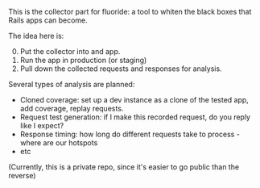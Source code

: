 This is the collector part for fluoride: a tool to whiten the black boxes that Rails apps can become.

The idea here is:

0. Put the collector into and app.
0. Run the app in production (or staging)
0. Pull down the collected requests and responses for analysis.

Several types of analysis are planned:

* Cloned coverage: set up a dev instance as a clone of the tested app, add coverage, replay requests.
* Request test generation: if I make this recorded request, do you reply like I expect?
* Response timing: how long do different requests take to process - where are our hotspots
* etc

(Currently, this is a private repo, since it's easier to go public than the reverse)
